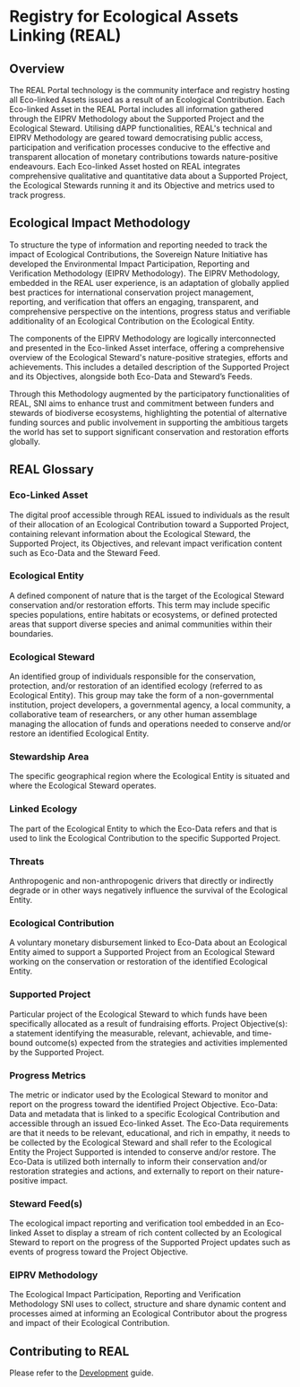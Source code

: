 # Registry for Ecological Assets Linking (REAL)

## Overview

The REAL Portal technology is the community interface and registry hosting all Eco-linked Assets issued as a result of an Ecological Contribution. Each Eco-linked Asset in the REAL Portal includes all information gathered through the EIPRV Methodology about the Supported Project and the Ecological Steward. Utilising dAPP functionalities, REAL's technical and EIPRV Methodology are geared toward democratising public access, participation and verification processes conducive to the effective and transparent allocation of monetary contributions towards nature-positive endeavours. Each Eco-linked Asset hosted on REAL integrates comprehensive qualitative and quantitative data about a Supported Project, the Ecological Stewards running it and its Objective and metrics used to track progress.

## Ecological Impact Methodology

To structure the type of information and reporting needed to track the impact of Ecological Contributions, the Sovereign Nature Initiative has developed the Environmental Impact Participation, Reporting and Verification Methodology (EIPRV Methodology). The EIPRV Methodology, embedded in the REAL user experience, is an adaptation of globally applied best practices for international conservation project management, reporting, and verification that offers an engaging, transparent, and comprehensive perspective on the intentions, progress status and verifiable additionality of an Ecological Contribution on the Ecological Entity. 

The components of the EIPRV Methodology are logically interconnected and presented in the Eco-linked Asset interface, offering a comprehensive overview of the Ecological Steward's nature-positive strategies, efforts and achievements. This includes a detailed description of the Supported Project and its Objectives, alongside both Eco-Data and Steward’s Feeds.

Through this Methodology augmented by the participatory functionalities of REAL, SNI aims to enhance trust and commitment between funders and stewards of biodiverse ecosystems, highlighting the potential of alternative funding sources and public involvement in supporting the ambitious targets the world has set to support significant conservation and restoration efforts globally.

## REAL Glossary

### Eco-Linked Asset

The digital proof accessible through REAL issued to individuals as the result of their allocation of an Ecological Contribution toward a Supported Project, containing relevant information about the Ecological Steward, the Supported Project, its Objectives, and relevant impact verification content such as Eco-Data and the Steward Feed.

### Ecological Entity

A defined component of nature that is the target of the Ecological Steward conservation and/or restoration efforts. This term may include specific species populations, entire habitats or ecosystems, or defined protected areas that support diverse species and animal communities within their boundaries.

### Ecological Steward

An identified group of individuals responsible for the conservation, protection, and/or restoration of an identified ecology (referred to as Ecological Entity). This group may take the form of a non-governmental institution, project developers, a governmental agency, a local community, a collaborative team of researchers, or any other human assemblage managing the allocation of funds and operations needed to conserve and/or restore an identified Ecological Entity.

### Stewardship Area

The specific geographical region where the Ecological Entity is situated and where the Ecological Steward operates.

### Linked Ecology

The part of the Ecological Entity to which the Eco-Data refers and that is used to link the Ecological Contribution to the specific Supported Project.

### Threats

Anthropogenic and non-anthropogenic drivers that directly or indirectly degrade or in other ways negatively influence the survival of the Ecological Entity.

### Ecological Contribution

A voluntary monetary disbursement linked to Eco-Data about an Ecological Entity aimed to support a Supported Project from an Ecological Steward working on the conservation or restoration of the identified Ecological Entity.

### Supported Project

Particular project of the Ecological Steward to which funds have been specifically allocated as a result of fundraising efforts.
Project Objective(s): a statement identifying the measurable, relevant, achievable, and time-bound outcome(s) expected from the strategies and activities implemented by the Supported Project.

### Progress Metrics

The metric or indicator used by the Ecological Steward to monitor and report on the progress toward the identified Project Objective.
Eco-Data: Data and metadata that is linked to a specific Ecological Contribution and accessible through an issued Eco-linked Asset. The Eco-Data requirements are that it needs to be relevant, educational, and rich in empathy, it needs to be collected by the Ecological Steward and shall refer to the Ecological Entity the Project Supported is intended to conserve and/or restore. The Eco-Data is utilized both internally to inform their conservation and/or restoration strategies and actions, and externally to report on their nature-positive impact.

### Steward Feed(s)

The ecological impact reporting and verification tool embedded in an Eco-linked Asset to display a stream of rich content collected by an Ecological Steward to report on the progress of the Supported Project updates such as events of progress toward the Project Objective.

### EIPRV Methodology

The Ecological Impact Participation, Reporting and Verification Methodology SNI uses to collect, structure and share dynamic content and processes aimed at informing an Ecological Contributor about the progress and impact of their Ecological Contribution.

## Contributing to REAL

Please refer to the [Development](development.md) guide.
